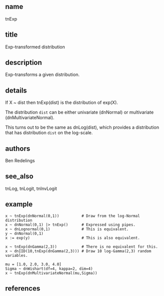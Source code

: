 ## name
tnExp
## title
Exp-transformed distribution
## description
Exp-transforms a given distribution.
## details
If X ~ dist then tnExp(dist) is the distribution of exp(X).

The distribution `dist` can be either univariate (dnNormal) or
multivariate (dnMultivariateNormal).

This turns out to be the same as dnLog(dist), which provides a distribution
that has distribution `dist` on the log-scale.

## authors
Ben Redelings
## see_also
tnLog, tnLogit, tnInvLogit
## example
    x ~ tnExp(dnNormal(0,1))          # Draw from the log-Normal distribution
    x ~ dnNormal(0,1) |> tnExp()      # Expressed using pipes.
    x ~ dnLognormal(0,1)              # This is equivalent.
    y ~ dnNormal(0,1)
    x := exp(y)                       # This is also equivalent.

    x ~ tnExp(dnGamma(2,3))           # There is no equivalent for this.
    x ~ dnIID(10,tnExp(dnGamma(2,3))) # Draw 10 log-Gamma(2,3) random variables.

    mu = [1.0, 2.0, 3.0, 4.0]
    Sigma ~ dnWishart(df=4, kappa=2, dim=4)
    x ~ tnExp(dnMultivariateNormal(mu,Sigma))
## references
